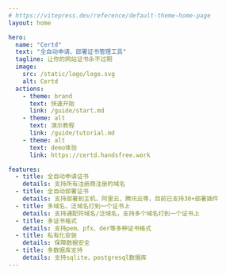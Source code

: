 ```yaml
---
# https://vitepress.dev/reference/default-theme-home-page
layout: home

hero:
  name: "Certd"
  text: "全自动申请、部署证书管理工具"
  tagline: 让你的网站证书永不过期
  image:
    src: /static/logo/logo.svg
    alt: Certd
  actions:
    - theme: brand
      text: 快速开始
      link: /guide/start.md
    - theme: alt
      text: 演示教程
      link: /guide/tutorial.md
    - theme: alt
      text: demo体验
      link: https://certd.handsfree.work

features:
  - title: 全自动申请证书
    details: 支持所有注册商注册的域名
  - title: 全自动部署证书
    details: 支持部署到主机、阿里云、腾讯云等，目前已支持30+部署插件
  - title: 多域名、泛域名打到一个证书上
    details: 支持通配符域名/泛域名，支持多个域名打到一个证书上
  - title: 多证书格式
    details: 支持pem、pfx、der等多种证书格式
  - title: 私有化安装
    details: 保障数据安全
  - title: 多数据库支持
    details: 支持sqlite，postgresql数据库
---
```

